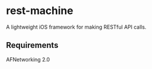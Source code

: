 rest-machine
============

A lightweight iOS framework for making RESTful API calls.

## Requirements

AFNetworking 2.0
